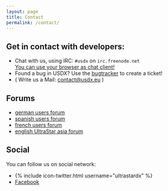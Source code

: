 ```yaml
---
layout: page
title: Contact
permalink: /contact/
---
```


## Get in contact with developers:

*  Chat with us, using IRC: `#usdx` on `irc.freenode.net`  
   [You can use your browser as chat client!][webchat]
*  Found a bug in USDX? Use the [bugtracker][bugtracker] to create a ticket!
*  ( Write us a Mail: [contact@usdx.eu](mailto:contact@usdx.eu) )

## Forums

* [german users forum][forum_de]
* [spanish users forum][forum_es]
* [french users forum][forum_fr]
* [english UltraStar asia forum][forum_asia]

## Social

You can follow us on social network:

*  {% include icon-twitter.html username="ultrastardx" %}
*  [Facebook][fb]

[webchat]: http://webchat.freenode.net/?nick=usdx.&channels=%23usdx&prompt=1
[bugtracker]: https://github.com/UltraStar-Deluxe/USDX/issues
[fb]: http://www.facebook.com/pages/UltraStar-Deluxe/386765612789
[forum_de]: http://ultra-star.de/
[forum_es]: http://ultrastar-es.org/foro/
[forum_fr]: http://ultrastar.forumprod.com/
[forum_asia]: http://usasian.forumotion.net/
